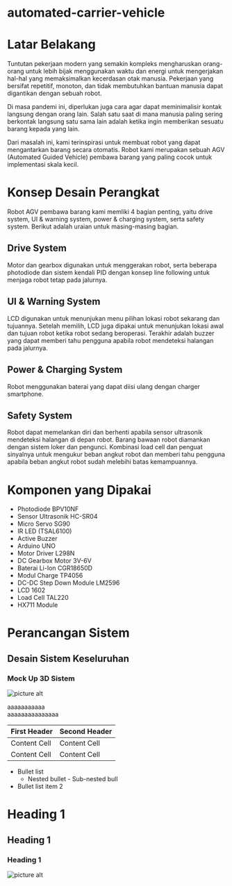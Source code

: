 # automated-carrier-vehicle

# Latar Belakang #
Tuntutan pekerjaan modern yang semakin kompleks mengharuskan orang-orang untuk lebih bijak menggunakan waktu dan energi untuk mengerjakan hal-hal yang memaksimalkan kecerdasan otak manusia. Pekerjaan yang bersifat repetitif, monoton, dan tidak membutuhkan bantuan manusia dapat digantikan dengan sebuah robot.

Di masa pandemi ini, diperlukan juga cara agar dapat meminimalisir kontak langsung dengan orang lain. Salah satu saat di mana manusia paling sering berkontak langsung satu sama lain adalah ketika ingin memberikan sesuatu barang kepada yang lain.

Dari masalah ini, kami terinspirasi untuk membuat robot yang dapat mengantarkan barang secara otomatis. Robot kami merupakan sebuah AGV (Automated Guided Vehicle) pembawa barang yang paling cocok untuk implementasi skala kecil.

# Konsep Desain Perangkat #
Robot AGV pembawa barang kami memliki 4 bagian penting, yaitu drive system, UI & warning system, power & charging system, serta safety system. Berikut adalah uraian untuk masing-masing bagian.

## Drive System ##
Motor dan gearbox digunakan untuk menggerakan robot, serta beberapa photodiode dan sistem kendali PID dengan konsep line following untuk menjaga robot tetap pada jalurnya.

## UI & Warning System ##
LCD digunakan untuk menunjukan menu pilihan lokasi robot sekarang dan tujuannya. Setelah memilih, LCD juga dipakai untuk menunjukan lokasi awal dan tujuan robot ketika robot sedang beroperasi. Terakhir adalah buzzer yang dapat memberi tahu pengguna apabila robot mendeteksi halangan pada jalurnya.

## Power & Charging System ##
Robot menggunakan baterai yang dapat diisi ulang dengan charger smartphone.

## Safety System ##
Robot dapat memelankan diri dan berhenti apabila sensor ultrasonik mendeteksi halangan di depan robot. Barang bawaan robot diamankan dengan sistem loker dan pengunci. Kombinasi load cell dan penguat sinyalnya untuk mengukur beban angkut robot dan memberi tahu pengguna apabila beban angkut robot sudah melebihi batas kemampuannya.

# Komponen yang Dipakai #
- Photodiode BPV10NF
- Sensor Ultrasonik HC-SR04
- Micro Servo SG90
- IR LED (TSAL6100)
- Active Buzzer
- Arduino UNO
- Motor Driver L298N
- DC Gearbox Motor 3V-6V
- Baterai Li-Ion CGR18650D
- Modul Charge TP4056
- DC-DC Step Down Module LM2596
- LCD 1602
- Load Cell TAL220
- HX711 Module

# Perancangan Sistem #
## Desain Sistem Keseluruhan ##
### Mock Up 3D Sistem ##
![picture alt](https://cdn.discordapp.com/attachments/611548819322044437/919600240544346152/unknown.png)

aaaaaaaaaaa\
aaaaaaaaaaaaaaa

First Header  | Second Header
------------- | -------------
Content Cell  | Content Cell
Content Cell  | Content Cell

- Bullet list
    - Nested bullet
          - Sub-nested bull
- Bullet list item 2 


# Heading 1 #
## Heading 1 ##
### Heading 1 ###

![picture alt](https://cdn.discordapp.com/attachments/611548819322044437/912291119277158430/unknown.png "wah kasar")
